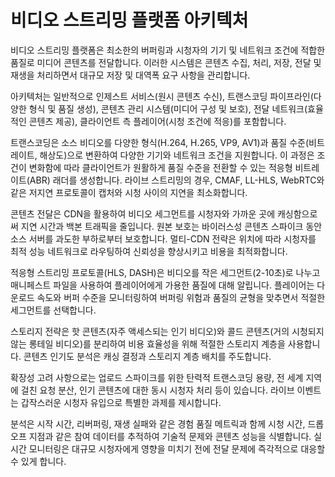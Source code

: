 # 비디오 스트리밍 플랫폼 아키텍처

비디오 스트리밍 플랫폼은 최소한의 버퍼링과 시청자의 기기 및 네트워크 조건에 적합한 품질로 미디어 콘텐츠를 전달합니다. 이러한 시스템은 콘텐츠 수집, 처리, 저장, 전달 및 재생을 처리하면서 대규모 저장 및 대역폭 요구 사항을 관리합니다.

아키텍처는 일반적으로 인제스트 서비스(원시 콘텐츠 수신), 트랜스코딩 파이프라인(다양한 형식 및 품질 생성), 콘텐츠 관리 시스템(미디어 구성 및 보호), 전달 네트워크(효율적인 콘텐츠 제공), 클라이언트 측 플레이어(시청 조건에 적응)를 포함합니다.

트랜스코딩은 소스 비디오를 다양한 형식(H.264, H.265, VP9, AV1)과 품질 수준(비트레이트, 해상도)으로 변환하여 다양한 기기와 네트워크 조건을 지원합니다. 이 과정은 조건이 변화함에 따라 클라이언트가 원활하게 품질 수준을 전환할 수 있는 적응형 비트레이트(ABR) 래더를 생성합니다. 라이브 스트리밍의 경우, CMAF, LL-HLS, WebRTC와 같은 저지연 프로토콜이 캡처와 시청 사이의 지연을 최소화합니다.

콘텐츠 전달은 CDN을 활용하여 비디오 세그먼트를 시청자와 가까운 곳에 캐싱함으로써 지연 시간과 백본 트래픽을 줄입니다. 원본 보호는 바이러스성 콘텐츠 스파이크 동안 소스 서버를 과도한 부하로부터 보호합니다. 멀티-CDN 전략은 위치에 따라 시청자를 최적 성능 네트워크로 라우팅하여 신뢰성을 향상시키고 비용을 최적화합니다.

적응형 스트리밍 프로토콜(HLS, DASH)은 비디오를 작은 세그먼트(2-10초)로 나누고 매니페스트 파일을 사용하여 플레이어에게 가용한 품질에 대해 알립니다. 플레이어는 다운로드 속도와 버퍼 수준을 모니터링하여 버퍼링 위험과 품질의 균형을 맞추면서 적절한 세그먼트를 선택합니다.

스토리지 전략은 핫 콘텐츠(자주 액세스되는 인기 비디오)와 콜드 콘텐츠(거의 시청되지 않는 롱테일 비디오)를 분리하여 비용 효율성을 위해 적절한 스토리지 계층을 사용합니다. 콘텐츠 인기도 분석은 캐싱 결정과 스토리지 계층 배치를 주도합니다.

확장성 고려 사항으로는 업로드 스파이크를 위한 탄력적 트랜스코딩 용량, 전 세계 지역에 걸친 요청 분산, 인기 콘텐츠에 대한 동시 시청자 처리 등이 있습니다. 라이브 이벤트는 갑작스러운 시청자 유입으로 특별한 과제를 제시합니다.

분석은 시작 시간, 리버퍼링, 재생 실패와 같은 경험 품질 메트릭과 함께 시청 시간, 드롭오프 지점과 같은 참여 데이터를 추적하여 기술적 문제와 콘텐츠 성능을 식별합니다. 실시간 모니터링은 대규모 시청자에게 영향을 미치기 전에 전달 문제에 즉각적으로 대응할 수 있게 합니다.